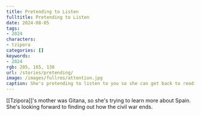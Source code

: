 ```yaml
---
title: Pretending to Listen
fulltitle: Pretending to Listen
date: 2024-08-05
tags:
- 2024
characters:
- tzipora
categories: []
keywords:
- 2024
rgb: 205, 165, 138
url: /stories/pretending/
image: /images/fullres/attention.jpg
caption: She's pretending to listen to you so she can get back to reading.
---
```

[[Tzipora]]'s mother was Gitana, so she's trying to learn more about Spain. She's looking forward to finding out how the civil war ends.